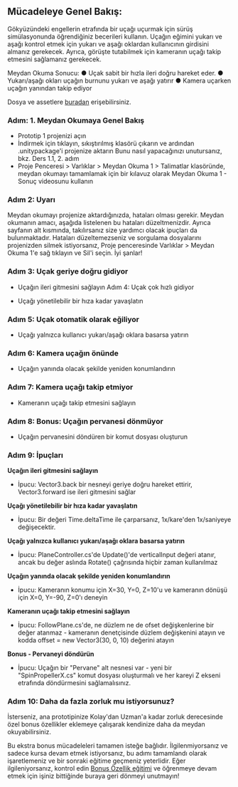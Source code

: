 ## Mücadeleye Genel Bakış:
Gökyüzündeki engellerin etrafında bir uçağı uçurmak için sürüş simülasyonunda öğrendiğiniz becerileri kullanın. Uçağın eğimini yukarı ve aşağı kontrol etmek için yukarı ve aşağı oklardan kullanıcının girdisini almanız gerekecek. Ayrıca, görüşte tutabilmek için kameranın uçağı takip etmesini sağlamanız gerekecek.
 
Meydan Okuma Sonucu:
●   	Uçak sabit bir hızla ileri doğru hareket eder.
●   	Yukarı/aşağı okları uçağın burnunu yukarı ve aşağı yatırır
●   	Kamera uçarken uçağın yanından takip ediyor

Dosya ve assetlere [buradan](https://drive.google.com/file/d/1VFBFCkd9BOA7P0FmEbGOy7uTuWZ4qg2q/view?usp=sharing) erişebilirsiniz.

### Adım: 1. Meydan Okumaya Genel Bakış
- Prototip 1 projenizi açın
- İndirmek için tıklayın, sıkıştırılmış klasörü çıkarın ve ardından .unitypackage'i projenize aktarın
Bunu nasıl yapacağınızı unutursanız, bkz. Ders 1.1, 2. adım
- Proje Penceresi > Varlıklar > Meydan Okuma 1 > Talimatlar klasöründe, meydan okumayı tamamlamak için bir kılavuz olarak Meydan Okuma 1 - Sonuç videosunu kullanın
 
### Adım 2: Uyarı
Meydan okumayı projenize aktardığınızda, hataları olması gerekir.
Meydan okumanın amacı, aşağıda listelenen bu hataları düzeltmenizdir. Ayrıca sayfanın alt kısmında, takılırsanız size yardımcı olacak ipuçları da bulunmaktadır.
Hataları düzeltemezseniz ve sorgulama dosyalarını projenizden silmek istiyorsanız, Proje penceresinde Varlıklar > Meydan Okuma 1'e sağ tıklayın ve Sil'i seçin.
İyi şanlar!
 
 
### Adım 3: Uçak geriye doğru gidiyor
- Uçağın ileri gitmesini sağlayın
Adım 4: Uçak çok hızlı gidiyor

- Uçağı yönetilebilir bir hıza kadar yavaşlatın
 
### Adım 5: Uçak otomatik olarak eğiliyor

- Uçağı yalnızca kullanıcı yukarı/aşağı oklara basarsa yatırın
### Adım 6: Kamera uçağın önünde

- Uçağın yanında olacak şekilde yeniden konumlandırın
### Adım 7: Kamera uçağı takip etmiyor

- Kameranın uçağı takip etmesini sağlayın
### Adım 8: Bonus: Uçağın pervanesi dönmüyor

- Uçağın pervanesini döndüren bir komut dosyası oluşturun
### Adım 9: İpuçları

**Uçağın ileri gitmesini sağlayın**
- İpucu: Vector3.back bir nesneyi geriye doğru hareket ettirir, Vector3.forward ise ileri gitmesini sağlar

**Uçağı yönetilebilir bir hıza kadar yavaşlatın**
- İpucu: Bir değeri Time.deltaTime ile çarparsanız, 1x/kare'den 1x/saniyeye değişecektir.

**Uçağı yalnızca kullanıcı yukarı/aşağı oklara basarsa yatırın**
- İpucu: PlaneController.cs'de Update()'de verticalInput değeri atanır, ancak bu değer aslında Rotate() çağrısında hiçbir zaman kullanılmaz

**Uçağın yanında olacak şekilde yeniden konumlandırın**
- İpucu: Kameranın konumu için X=30, Y=0, Z=10'u ve kameranın dönüşü için X=0, Y=-90, Z=0'ı deneyin

**Kameranın uçağı takip etmesini sağlayın**
- İpucu: FollowPlane.cs'de, ne düzlem ne de ofset değişkenlerine bir değer atanmaz - kameranın denetçisinde düzlem değişkenini atayın ve kodda offset = new Vector3(30, 0, 10) değerini atayın

**Bonus - Pervaneyi döndürün**
- İpucu: Uçağın bir "Pervane" alt nesnesi var - yeni bir "SpinPropellerX.cs" komut dosyası oluşturmalı ve her kareyi Z ekseni etrafında döndürmesini sağlamalısınız.
 
 
### Adım 10: Daha da fazla zorluk mu istiyorsunuz?
İsterseniz, ana prototipinize Kolay'dan Uzman'a kadar zorluk derecesinde özel bonus özellikler eklemeye çalışarak kendinize daha da meydan okuyabilirsiniz.
 

Bu ekstra bonus mücadeleleri tamamen isteğe bağlıdır. İlgilenmiyorsanız ve sadece kursa devam etmek istiyorsanız, bu adımı tamamlandı olarak işaretlemeniz ve bir sonraki eğitime geçmeniz yeterlidir.
Eğer ilgileniyorsanız, kontrol edin [Bonus Özellik eğitimi](https://learn.unity.com/tutorial/bonus-features-1-share-your-work) ve öğrenmeye devam etmek için işiniz bittiğinde buraya geri dönmeyi unutmayın!
